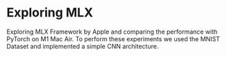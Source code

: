 # Exploring MLX

Exploring MLX Framework by Apple and comparing the performance with PyTorch on M1 Mac Air. To perform these experiments we used the MNIST Dataset and implemented a simple CNN architecture.